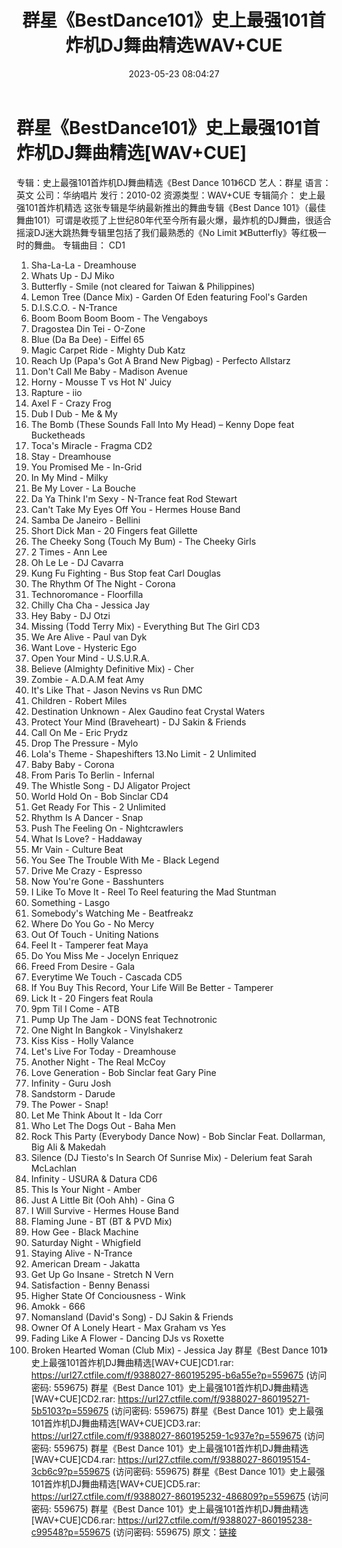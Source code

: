 ﻿---
title: 群星《BestDance101》史上最强101首炸机DJ舞曲精选WAV+CUE
date: 2023-05-23 08:04:27
categories: 交谊舞曲、电音DJ舞曲
tags: 流行舞曲
---
# 群星《BestDance101》史上最强101首炸机DJ舞曲精选[WAV+CUE]

专辑：史上最强101首炸机DJ舞曲精选《Best Dance
101》6CD
艺人：群星
语言：英文
公司：华纳唱片
发行：2010-02
资源类型：WAV+CUE
专辑简介：
史上最强101首炸机精选
这张专辑是华纳最新推出的舞曲专辑《Best Dance
101》（最佳舞曲101）可谓是收揽了上世纪80年代至今所有最火爆，最炸机的DJ舞曲，很适合摇滚DJ迷大跳热舞专辑里包括了我们最熟悉的《No
Limit 》《Butterfly》等红极一时的舞曲。
专辑曲目：
CD1
01. Sha-La-La - Dreamhouse
02. Whats Up - DJ Miko
03. Butterfly - Smile (not cleared for Taiwan &
Philippines)
04. Lemon Tree (Dance Mix) - Garden Of Eden featuring Fool's
Garden
05. D.I.S.C.O. - N-Trance
06. Boom Boom Boom Boom - The Vengaboys
07. Dragostea Din Tei - O-Zone
08. Blue (Da Ba Dee) - Eiffel 65
09. Magic Carpet Ride - Mighty Dub Katz
10. Reach Up (Papa's Got A Brand New Pigbag) - Perfecto
Allstarz
11. Don't Call Me Baby - Madison Avenue
12. Horny - Mousse T vs Hot N' Juicy
13. Rapture - iio
14. Axel F - Crazy Frog
15. Dub I Dub - Me & My
16. The Bomb (These Sounds Fall Into My Head) – Kenny Dope feat
Bucketheads
17. Toca's Miracle - Fragma
CD2
01. Stay - Dreamhouse
02. You Promised Me - In-Grid
03. In My Mind - Milky
04. Be My Lover - La Bouche
05. Da Ya Think I'm Sexy - N-Trance feat Rod Stewart
06. Can't Take My Eyes Off You - Hermes House Band
07. Samba De Janeiro - Bellini
08. Short Dick Man - 20 Fingers feat Gillette
09. The Cheeky Song (Touch My Bum) - The Cheeky Girls
10. 2 Times - Ann Lee
11. Oh Le Le - DJ Cavarra
12. Kung Fu Fighting - Bus Stop feat Carl Douglas
13. The Rhythm Of The Night - Corona
14. Technoromance - Floorfilla
15. Chilly Cha Cha - Jessica Jay
16. Hey Baby - DJ Otzi
17. Missing (Todd Terry Mix) - Everything But The Girl
CD3
01. We Are Alive - Paul van Dyk
02. Want Love - Hysteric Ego
03. Open Your Mind - U.S.U.R.A.
04. Believe (Almighty Definitive Mix) - Cher
05. Zombie - A.D.A.M feat Amy
06. It's Like That - Jason Nevins vs Run DMC
07. Children - Robert Miles
08. Destination Unknown - Alex Gaudino feat Crystal Waters
09. Protect Your Mind (Braveheart) - DJ Sakin & Friends
10. Call On Me - Eric Prydz
11. Drop The Pressure - Mylo
12. Lola's Theme - Shapeshifters
13.No Limit - 2 Unlimited
14. Baby Baby - Corona
15. From Paris To Berlin - Infernal
16. The Whistle Song - DJ Aligator Project
17. World Hold On - Bob Sinclar
CD4
01. Get Ready For This - 2 Unlimited
02. Rhythm Is A Dancer - Snap
03. Push The Feeling On - Nightcrawlers
04. What Is Love? - Haddaway
05. Mr Vain - Culture Beat
06. You See The Trouble With Me - Black Legend
07. Drive Me Crazy - Espresso
08. Now You're Gone - Basshunters
09. I Like To Move It - Reel To Reel featuring the Mad
Stuntman
10. Something - Lasgo
11. Somebody's Watching Me - Beatfreakz
12. Where Do You Go - No Mercy
13. Out Of Touch - Uniting Nations
14. Feel It - Tamperer feat Maya
15. Do You Miss Me - Jocelyn Enriquez
16. Freed From Desire - Gala
17. Everytime We Touch - Cascada
CD5
01. If You Buy This Record, Your Life Will Be Better -
Tamperer
02. Lick It - 20 Fingers feat Roula
03. 9pm Til I Come - ATB
04. Pump Up The Jam - DONS feat Technotronic
05. One Night In Bangkok - Vinylshakerz
06. Kiss Kiss - Holly Valance
07. Let's Live For Today - Dreamhouse
08. Another Night - The Real McCoy
09. Love Generation - Bob Sinclar feat Gary Pine
10. Infinity - Guru Josh
11. Sandstorm - Darude
12. The Power - Snap!
13. Let Me Think About It - Ida Corr
14. Who Let The Dogs Out - Baha Men
15. Rock This Party (Everybody Dance Now) - Bob Sinclar Feat.
Dollarman, Big Ali & Makedah
16. Silence (DJ Tiesto's In Search Of Sunrise Mix) - Delerium
feat Sarah McLachlan
17. Infinity - USURA & Datura
CD6
01. This Is Your Night - Amber
02. Just A Little Bit (Ooh Ahh) - Gina G
03. I Will Survive - Hermes House Band
04. Flaming June - BT (BT & PVD Mix)
05. How Gee - Black Machine
06. Saturday Night - Whigfield
07. Staying Alive - N-Trance
08. American Dream - Jakatta
09. Get Up Go Insane - Stretch N Vern
10. Satisfaction - Benny Benassi
11. Higher State Of Conciousness - Wink
12. Amokk - 666
13. Nomansland (David's Song) - DJ Sakin & Friends
14. Owner Of A Lonely Heart - Max Graham vs Yes
15. Fading Like A Flower - Dancing DJs vs Roxette
16. Broken Hearted Woman (Club Mix) - Jessica Jay
群星《Best Dance 101》史上最强101首炸机DJ舞曲精选[WAV+CUE]CD1.rar: https://url27.ctfile.com/f/9388027-860195295-b6a55e?p=559675
(访问密码: 559675)
群星《Best Dance 101》史上最强101首炸机DJ舞曲精选[WAV+CUE]CD2.rar: https://url27.ctfile.com/f/9388027-860195271-5b5103?p=559675
(访问密码: 559675)
群星《Best Dance 101》史上最强101首炸机DJ舞曲精选[WAV+CUE]CD3.rar: https://url27.ctfile.com/f/9388027-860195259-1c937e?p=559675
(访问密码: 559675)
群星《Best Dance 101》史上最强101首炸机DJ舞曲精选[WAV+CUE]CD4.rar: https://url27.ctfile.com/f/9388027-860195154-3cb6c9?p=559675
(访问密码: 559675)
群星《Best Dance 101》史上最强101首炸机DJ舞曲精选[WAV+CUE]CD5.rar: https://url27.ctfile.com/f/9388027-860195232-486809?p=559675
(访问密码: 559675)
群星《Best Dance 101》史上最强101首炸机DJ舞曲精选[WAV+CUE]CD6.rar: https://url27.ctfile.com/f/9388027-860195238-c99548?p=559675
(访问密码: 559675)
原文：[链接](https://blog.sina.com.cn/s/blog_1647c7e7601031200.html)